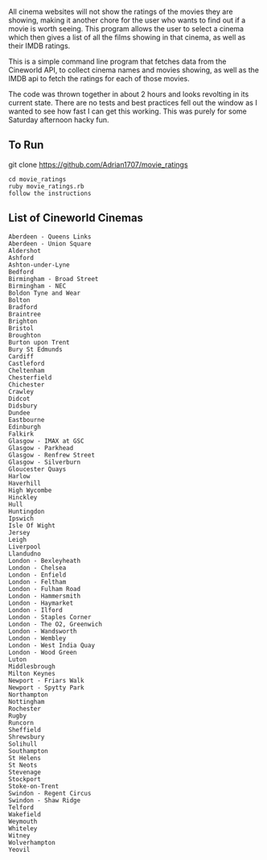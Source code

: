 All cinema websites will not show the ratings of the movies they are showing, making it another chore for the user who wants to find
out if a movie is worth seeing. This program allows the user to select a cinema which then gives a list of all the films
showing in that cinema, as well as their IMDB ratings.

This is a simple command line program that fetches data from the Cineworld API, to collect cinema names and movies showing, as well as the IMDB api to fetch the ratings for each of those movies.

The code was thrown together in about 2 hours and looks revolting in its current state. There are no tests and best practices fell out the
window as I wanted to see how fast I can get this working. This was purely for some Saturday afternoon hacky fun.

## To Run

git clone https://github.com/Adrian1707/movie_ratings
```
cd movie_ratings
ruby movie_ratings.rb
follow the instructions
```

## List of Cineworld Cinemas
```
Aberdeen - Queens Links
Aberdeen - Union Square
Aldershot
Ashford
Ashton-under-Lyne
Bedford
Birmingham - Broad Street
Birmingham - NEC
Boldon Tyne and Wear
Bolton
Bradford
Braintree
Brighton
Bristol
Broughton
Burton upon Trent
Bury St Edmunds
Cardiff
Castleford
Cheltenham
Chesterfield
Chichester
Crawley
Didcot
Didsbury
Dundee
Eastbourne
Edinburgh
Falkirk
Glasgow - IMAX at GSC
Glasgow - Parkhead
Glasgow - Renfrew Street
Glasgow - Silverburn
Gloucester Quays
Harlow
Haverhill
High Wycombe
Hinckley
Hull
Huntingdon
Ipswich
Isle Of Wight
Jersey
Leigh
Liverpool
Llandudno
London - Bexleyheath
London - Chelsea
London - Enfield
London - Feltham
London - Fulham Road
London - Hammersmith
London - Haymarket
London - Ilford
London - Staples Corner
London - The O2, Greenwich
London - Wandsworth
London - Wembley
London - West India Quay
London - Wood Green
Luton
Middlesbrough
Milton Keynes
Newport - Friars Walk
Newport - Spytty Park
Northampton
Nottingham
Rochester
Rugby
Runcorn
Sheffield
Shrewsbury
Solihull
Southampton
St Helens
St Neots
Stevenage
Stockport
Stoke-on-Trent
Swindon - Regent Circus
Swindon - Shaw Ridge
Telford
Wakefield
Weymouth
Whiteley
Witney
Wolverhampton
Yeovil
```
